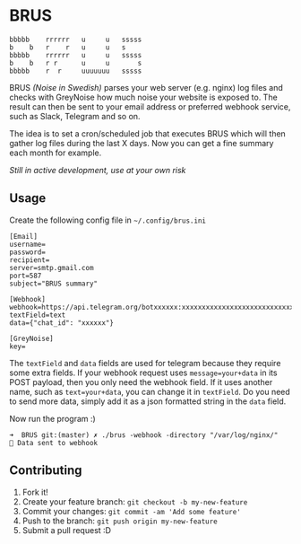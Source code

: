 # BRUS

    bbbbb    rrrrrr   u     u   sssss
    b    b   r    r   u     u   s
    bbbbb    rrrrrr   u     u   sssss
    b    b   r r      u     u       s
    bbbbb    r  r     uuuuuuu   sssss


BRUS _(Noise in Swedish)_ parses your web server (e.g. nginx) log files and checks with GreyNoise how much noise your website is exposed to. The result can then be sent to your email address or preferred webhook service, such as Slack, Telegram and so on.

The idea is to set a cron/scheduled job that executes BRUS which will then gather log files during the last X days. Now you can get a fine summary each month for example.

_Still in active development, use at your own risk_

## Usage

Create the following config file in `~/.config/brus.ini`
```
[Email]
username=
password=
recipient=
server=smtp.gmail.com
port=587
subject="BRUS summary"

[Webhook]
webhook=https://api.telegram.org/botxxxxxx:xxxxxxxxxxxxxxxxxxxxxxxxxxxxx/sendMessage
textField=text
data={"chat_id": "xxxxxx"}

[GreyNoise]
key=
```

The `textField` and `data` fields are used for telegram because they require some extra fields. If your webhook request uses `message=your+data` in its POST payload, then you only need the webhook field. If it uses another name, such as `text=your+data`, you can change it in `textField`. Do you need to send more data, simply add it as a json formatted string in the `data` field.

Now run the program :)
```
➜  BRUS git:(master) ✗ ./brus -webhook -directory "/var/log/nginx/"
🚀 Data sent to webhook
```

## Contributing
1. Fork it!
2. Create your feature branch: `git checkout -b my-new-feature`
3. Commit your changes: `git commit -am 'Add some feature'`
4. Push to the branch: `git push origin my-new-feature`
5. Submit a pull request :D